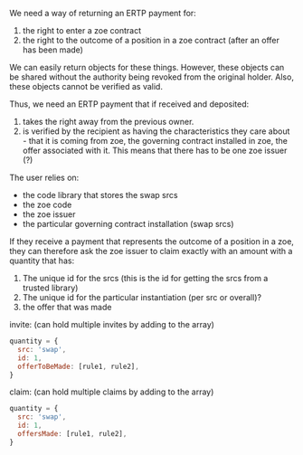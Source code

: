 We need a way of returning an ERTP payment for:
1. the right to enter a zoe contract
2. the right to the outcome of a position in a zoe contract (after
   an offer has been made)

We can easily return objects for these things. However, these objects
can be shared without the authority being revoked from the original
holder. Also, these objects cannot be verified as valid. 

Thus, we need an ERTP payment that if received and deposited:
1. takes the right away from the previous owner. 
2. is verified by the recipient as having the characteristics they
   care about - that it is coming from zoe, the governing contract installed in zoe, the offer
   associated with it. This means that there has to be one zoe
   issuer (?)

The user relies on:
* the code library that stores the swap srcs
* the zoe code
* the zoe issuer
* the particular governing contract installation (swap srcs)

If they receive a payment that represents the outcome of a position
in a zoe, they can therefore ask the zoe issuer
to claim exactly with an amount with a quantity that has:
1. The unique id for the srcs (this is the id for getting the srcs from a
   trusted library)
2. The unique id for the particular instantiation (per src or overall)?
3. the offer that was made

invite: (can hold multiple invites by adding to the array)
```js
quantity = {
  src: 'swap',
  id: 1,
  offerToBeMade: [rule1, rule2],
}
```

claim: (can hold multiple claims by adding to the array)
```js
quantity = {
  src: 'swap',
  id: 1,
  offersMade: [rule1, rule2],
}
```
